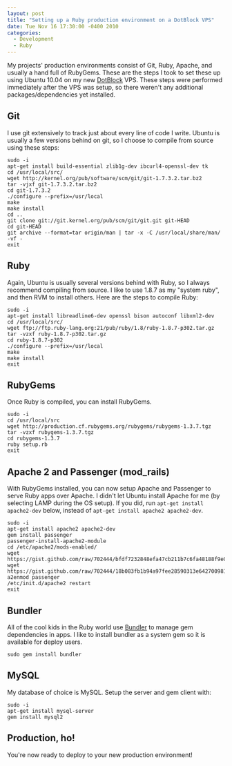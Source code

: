 ```yaml
---
layout: post
title: "Setting up a Ruby production environment on a DotBlock VPS"
date: Tue Nov 16 17:30:00 -0400 2010
categories:
  - Development
  - Ruby
---
```


My projects' production environments consist of Git, Ruby, Apache, and usually
a hand full of RubyGems. These are the steps I took to set these up using
Ubuntu 10.04 on my new [DotBlock](http://www.dotblock.com) VPS. These steps
were performed immediately after the VPS was setup, so there weren't any
additional packages/dependencies yet installed.

## Git

I use git extensively to track just about every line of code I write. Ubuntu
is usually a few versions behind on git, so I choose to compile from source
using these steps:

    sudo -i
    apt-get install build-essential zlib1g-dev ibcurl4-openssl-dev tk
    cd /usr/local/src/
    wget http://kernel.org/pub/software/scm/git/git-1.7.3.2.tar.bz2
    tar -vjxf git-1.7.3.2.tar.bz2
    cd git-1.7.3.2
    ./configure --prefix=/usr/local
    make
    make install
    cd ..
    git clone git://git.kernel.org/pub/scm/git/git.git git-HEAD
    cd git-HEAD
    git archive --format=tar origin/man | tar -x -C /usr/local/share/man/ -vf -
    exit


## Ruby

Again, Ubuntu is usually several versions behind with Ruby, so I always
recommend compiling from source. I like to use 1.8.7 as my "system ruby", and
then RVM to install others. Here are the steps to compile Ruby:

    sudo -i
    apt-get install libreadline6-dev openssl bison autoconf libxml2-dev
    cd /usr/local/src/
    wget ftp://ftp.ruby-lang.org:21/pub/ruby/1.8/ruby-1.8.7-p302.tar.gz
    tar -vzxf ruby-1.8.7-p302.tar.gz
    cd ruby-1.8.7-p302
    ./configure --prefix=/usr/local
    make
    make install
    exit


## RubyGems

Once Ruby is compiled, you can install RubyGems.

    sudo -i
    cd /usr/local/src
    wget http://production.cf.rubygems.org/rubygems/rubygems-1.3.7.tgz
    tar -vzxf rubygems-1.3.7.tgz
    cd rubygems-1.3.7
    ruby setup.rb
    exit


## Apache 2 and Passenger (mod_rails)

With RubyGems installed, you can now setup Apache and Passenger to serve Ruby
apps over Apache. I didn't let Ubuntu install Apache for me (by selecting LAMP
during the OS setup). If you did, run `apt-get install apache2-dev` below,
instead of `apt-get install apache2 apache2-dev`.

    sudo -i
    apt-get install apache2 apache2-dev
    gem install passenger
    passenger-install-apache2-module
    cd /etc/apache2/mods-enabled/
    wget https://gist.github.com/raw/702444/bfdf7232848efa47cb211b7c6fa48188f9e09898/passenger.load
    wget https://gist.github.com/raw/702444/18b083fb1b94a97fee28590313e642700981a57f/passenger.conf
    a2enmod passenger
    /etc/init.d/apache2 restart
    exit


## Bundler

All of the cool kids in the Ruby world use [Bundler](http://gembundler.com) to
manage gem dependencies in apps. I like to install bundler as a system gem so
it is available for deploy users.

    sudo gem install bundler


## MySQL

My database of choice is MySQL. Setup the server and gem client with:

    sudo -i
    apt-get install mysql-server
    gem install mysql2


## Production, ho!

You're now ready to deploy to your new production environment!

